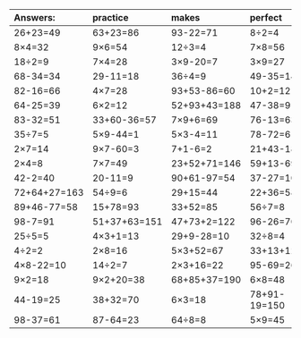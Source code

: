 | Answers: | practice | makes | perfect | ! |
| :--- | :--- | :--- | :--- | :--- |
| 26+23=49 | 63+23=86 | 93-22=71 | 8÷2=4 | 16+41=57 | 
| 8×4=32 | 9×6=54 | 12÷3=4 | 7×8=56 | 9×8=72 | 
| 18÷2=9 | 7×4=28 | 3×9-20=7 | 3×9=27 | 11+66=77 | 
| 68-34=34 | 29-11=18 | 36÷4=9 | 49-35=14 | 9×3-13=14 | 
| 82-16=66 | 4×7=28 | 93+53-86=60 | 10+2=12 | 4+76=80 | 
| 64-25=39 | 6×2=12 | 52+93+43=188 | 47-38=9 | 46-13=33 | 
| 83-32=51 | 33+60-36=57 | 7×9+6=69 | 76-13=63 | 9×5=45 | 
| 35÷7=5 | 5×9-44=1 | 5×3-4=11 | 78-72=6 | 26+14+72=112 | 
| 2×7=14 | 9×7-60=3 | 7+1-6=2 | 21+43-18=46 | 46+7=53 | 
| 2×4=8 | 7×7=49 | 23+52+71=146 | 59+13-69=3 | 83+53-85=51 | 
| 42-2=40 | 20-11=9 | 90+61-97=54 | 37-27=10 | 6×9=54 | 
| 72+64+27=163 | 54÷9=6 | 29+15=44 | 22+36=58 | 80+10=90 | 
| 89+46-77=58 | 15+78=93 | 33+52=85 | 56÷7=8 | 65+39+9=113 | 
| 98-7=91 | 51+37+63=151 | 47+73+2=122 | 96-26=70 | 42÷7=6 | 
| 25÷5=5 | 4×3+1=13 | 29+9-28=10 | 32÷8=4 | 7×3+92=113 | 
| 4÷2=2 | 2×8=16 | 5×3+52=67 | 33+13+12=58 | 67+77-99=45 | 
| 4×8-22=10 | 14÷2=7 | 2×3+16=22 | 95-69=26 | 2+65=67 | 
| 9×2=18 | 9×2+20=38 | 68+85+37=190 | 6×8=48 | 3×7+49=70 | 
| 44-19=25 | 38+32=70 | 6×3=18 | 78+91-19=150 | 4×3=12 | 
| 98-37=61 | 87-64=23 | 64÷8=8 | 5×9=45 | 75+52+89=216 | 
